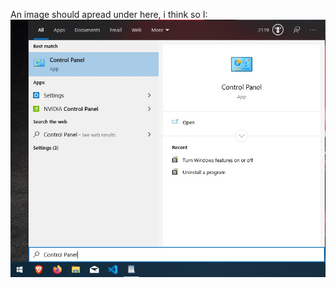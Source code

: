 An image should apread under here, i think so I:
<img src="https://github.com/8bitNrd/8bitnrd.github.io/blob/master/Pages/Enable%20Hyper-V/img/controlPanel.jpg">
